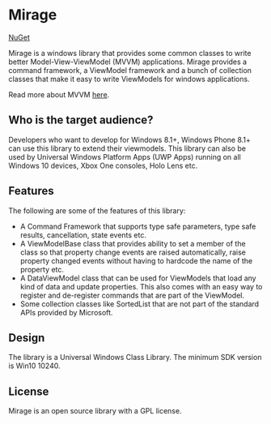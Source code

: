Mirage
======
[NuGet](https://www.nuget.org/packages/Mirage.Mvvm/)

Mirage is a windows library that provides some common classes to write better Model-View-ViewModel (MVVM) applications. Mirage provides a command framework, a ViewModel framework and a bunch of collection classes that make it easy to write ViewModels for windows applications. 

Read more about MVVM [here](https://msdn.microsoft.com/en-us/library/hh848246.aspx).

Who is the target audience?
---------------------------

Developers who want to develop for Windows 8.1+, Windows Phone 8.1+ can use this library to extend their viewmodels. This library can also be used by Universal Windows Platform Apps (UWP Apps) running on all Windows 10 devices, Xbox One consoles, Holo Lens etc.

Features
--------

The following are some of the features of this library:
 * A Command Framework that supports type safe parameters, type safe results, cancellation, state events etc.
 * A ViewModelBase class that provides ability to set a member of the class so that property change events are raised automatically, raise property changed events without having to hardcode the name of the property etc.
 * A DataViewModel class that can be used for ViewModels that load any kind of data and update properties. This also comes with an easy way to register and de-register commands that are part of the ViewModel.
 * Some collection classes like SortedList that are not part of the standard APIs provided by Microsoft.
 
Design
------
 
The library is a Universal Windows Class Library. The minimum SDK version is Win10 10240.

License
-------

Mirage is an open source library with a GPL license.
